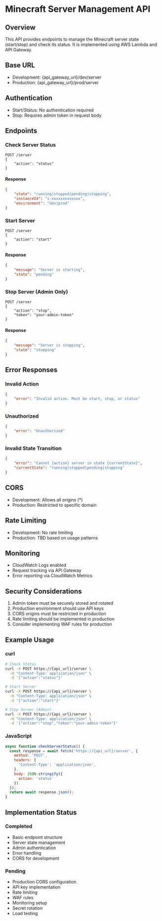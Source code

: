 # Minecraft Server Management API

## Overview
This API provides endpoints to manage the Minecraft server state (start/stop) and check its status. It is implemented using AWS Lambda and API Gateway.

## Base URL
- Development: {api_gateway_url}/dev/server
- Production: {api_gateway_url}/prod/server

## Authentication
- Start/Status: No authentication required
- Stop: Requires admin token in request body

## Endpoints

### Check Server Status
```
POST /server
{
    "action": "status"
}
```

#### Response
```json
{
    "state": "running|stopped|pending|stopping",
    "instanceId": "i-xxxxxxxxxxxxx",
    "environment": "dev|prod"
}
```

### Start Server
```
POST /server
{
    "action": "start"
}
```

#### Response
```json
{
    "message": "Server is starting",
    "state": "pending"
}
```

### Stop Server (Admin Only)
```
POST /server
{
    "action": "stop",
    "token": "your-admin-token"
}
```

#### Response
```json
{
    "message": "Server is stopping",
    "state": "stopping"
}
```

## Error Responses

### Invalid Action
```json
{
    "error": "Invalid action. Must be start, stop, or status"
}
```

### Unauthorized
```json
{
    "error": "Unauthorized"
}
```

### Invalid State Transition
```json
{
    "error": "Cannot {action} server in state {currentState}",
    "currentState": "running|stopped|pending|stopping"
}
```

## CORS
- Development: Allows all origins (*)
- Production: Restricted to specific domain

## Rate Limiting
- Development: No rate limiting
- Production: TBD based on usage patterns

## Monitoring
- CloudWatch Logs enabled
- Request tracking via API Gateway
- Error reporting via CloudWatch Metrics

## Security Considerations
1. Admin token must be securely stored and rotated
2. Production environment should use API keys
3. CORS origins must be restricted in production
4. Rate limiting should be implemented in production
5. Consider implementing WAF rules for production

## Example Usage

### curl
```bash
# Check Status
curl -X POST https://{api_url}/server \
  -H "Content-Type: application/json" \
  -d '{"action":"status"}'

# Start Server
curl -X POST https://{api_url}/server \
  -H "Content-Type: application/json" \
  -d '{"action":"start"}'

# Stop Server (Admin)
curl -X POST https://{api_url}/server \
  -H "Content-Type: application/json" \
  -d '{"action":"stop","token":"your-admin-token"}'
```

### JavaScript
```javascript
async function checkServerStatus() {
  const response = await fetch('https://{api_url}/server', {
    method: 'POST',
    headers: {
      'Content-Type': 'application/json',
    },
    body: JSON.stringify({
      action: 'status'
    })
  });
  return await response.json();
}
```

## Implementation Status

### Completed
- Basic endpoint structure
- Server state management
- Admin authentication
- Error handling
- CORS for development

### Pending
- Production CORS configuration
- API key implementation
- Rate limiting
- WAF rules
- Monitoring setup
- Secret rotation
- Load testing
